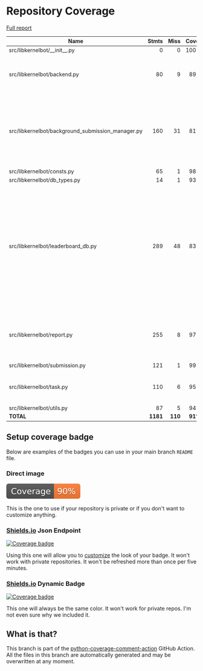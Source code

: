 # Repository Coverage

[Full report](https://htmlpreview.github.io/?https://github.com/nathanjpaek/discord-cluster-manager/blob/python-coverage-comment-action-data/htmlcov/index.html)

| Name                                                |    Stmts |     Miss |   Cover |   Missing |
|---------------------------------------------------- | -------: | -------: | ------: | --------: |
| src/libkernelbot/\_\_init\_\_.py                    |        0 |        0 |    100% |           |
| src/libkernelbot/backend.py                         |       80 |        9 |     89% |38-39, 59, 200-202, 219-221 |
| src/libkernelbot/background\_submission\_manager.py |      160 |       31 |     81% |36, 38-40, 42, 45, 47, 176-177, 203-206, 224-229, 246-271 |
| src/libkernelbot/consts.py                          |       65 |        1 |     98% |        48 |
| src/libkernelbot/db\_types.py                       |       14 |        1 |     93% |         7 |
| src/libkernelbot/leaderboard\_db.py                 |      289 |       48 |     83% |65, 99, 373-383, 396-414, 719-721, 790-811, 968-992, 1004-1043, 1050-1071, 1078-1085, 1101-1110 |
| src/libkernelbot/report.py                          |      255 |        8 |     97% |60, 323, 333, 361, 388, 395-396, 403 |
| src/libkernelbot/submission.py                      |      121 |        1 |     99% |        18 |
| src/libkernelbot/task.py                            |      110 |        6 |     95% |68, 119, 124-126, 163 |
| src/libkernelbot/utils.py                           |       87 |        5 |     94% |     39-48 |
|                                           **TOTAL** | **1181** |  **110** | **91%** |           |


## Setup coverage badge

Below are examples of the badges you can use in your main branch `README` file.

### Direct image

[![Coverage badge](https://raw.githubusercontent.com/nathanjpaek/discord-cluster-manager/python-coverage-comment-action-data/badge.svg)](https://htmlpreview.github.io/?https://github.com/nathanjpaek/discord-cluster-manager/blob/python-coverage-comment-action-data/htmlcov/index.html)

This is the one to use if your repository is private or if you don't want to customize anything.

### [Shields.io](https://shields.io) Json Endpoint

[![Coverage badge](https://img.shields.io/endpoint?url=https://raw.githubusercontent.com/nathanjpaek/discord-cluster-manager/python-coverage-comment-action-data/endpoint.json)](https://htmlpreview.github.io/?https://github.com/nathanjpaek/discord-cluster-manager/blob/python-coverage-comment-action-data/htmlcov/index.html)

Using this one will allow you to [customize](https://shields.io/endpoint) the look of your badge.
It won't work with private repositories. It won't be refreshed more than once per five minutes.

### [Shields.io](https://shields.io) Dynamic Badge

[![Coverage badge](https://img.shields.io/badge/dynamic/json?color=brightgreen&label=coverage&query=%24.message&url=https%3A%2F%2Fraw.githubusercontent.com%2Fnathanjpaek%2Fdiscord-cluster-manager%2Fpython-coverage-comment-action-data%2Fendpoint.json)](https://htmlpreview.github.io/?https://github.com/nathanjpaek/discord-cluster-manager/blob/python-coverage-comment-action-data/htmlcov/index.html)

This one will always be the same color. It won't work for private repos. I'm not even sure why we included it.

## What is that?

This branch is part of the
[python-coverage-comment-action](https://github.com/marketplace/actions/python-coverage-comment)
GitHub Action. All the files in this branch are automatically generated and may be
overwritten at any moment.